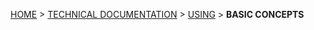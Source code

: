 [HOME](Home) > [TECHNICAL DOCUMENTATION](technical-documentation) > [USING](using-joola.io) > **BASIC CONCEPTS**
